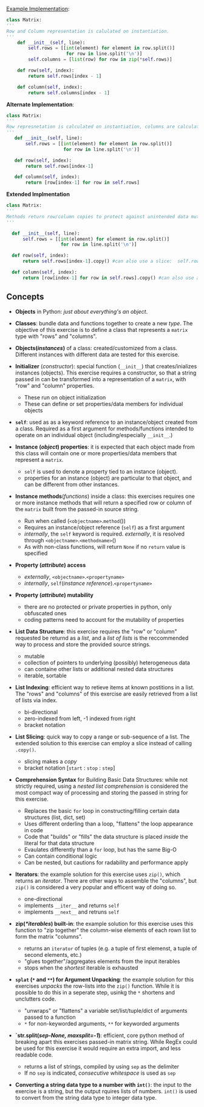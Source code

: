 [Example Implementation](https://github.com/exercism/python/blob/master/exercises/matrix/example.py):
```python
class Matrix:
'''
Row and Column representation is calulated on instantiation.
'''
    def __init__(self, line):
        self.rows = [[int(element) for element in row.split()]
                      for row in line.split('\n')]
        self.columns = [list(row) for row in zip(*self.rows)]

    def row(self, index):
        return self.rows[index - 1]

    def column(self, index):
        return self.columns[index - 1]
  ```
 
 **Alternate Implementation**:
 ```python
 class Matrix:
 '''
 Row represnetation is calculated on instantiation, columns are calculated by calling the column method.
 '''
    def __init__(self, line):
        self.rows = [[int(element) for element in row.split()]
                      for row in line.split('\n')]

    def row(self, index):
        return self.rows[index-1]

    def column(self, index):
        return [row[index-1] for row in self.rows]
  ```
  
  **Extended Implmentation**
  ```python
  class Matrix:
  '''
  Methods return row/column copies to protect against unintended data mutation.
  '''
  
    def __init__(self, line):
        self.rows = [[int(element) for element in row.split()]
                      for row in line.split('\n')]

    def row(self, index):
        return self.rows[index-1].copy() #can also use a slice:  self.rows[index-1][:]

    def column(self, index):
        return [row[index-1] for row in self.rows].copy() #can also use a slice:  [row[index-1] for row in self.rows][:]
 ```
 
 
 ## Concepts  
 
 
  - **Objects** in Python: _just about everything's an object_.
  - **Classes**:  bundle data and functions together to create a new _type_.  The objective of this exercise is to define a class that represents a `matrix` type with "rows" and "columns". 
  - **Objects(_instances_)** of a class:  created/customized from a class. Different instances with different data are tested for this exercise.
  - **Initializer** (_constructor_):  special function (`__init__`) that creates/inializes instances (objects). This exercise requires a constructor, so that a string passed in can be transformed into a representation of a `matrix`, with "row" and "column" properties.
      - These run on object initialization
      - These can define or set properties/data members for individual objects
  
  - **`self`**:  used as as a keyword reference to an instance/object created from a class.  Required as a first argument for methods/functions intended to operate on an individual object (including/especially `__init__`.)
  - **Instance (_object_) properties**:  it is expected that each object made from this class will contain one or more properties/data members that represent a `matrix`.
      - `self` is used to denote a property tied to an instance (object).
      - properties for an instance (object) are particular to that object, and can be different from other instances.

  - **Instance methods**(_functions_) inside a class:  this exercises requires one or more instance methods that will return a specified row or column of the `matrix` built from the passed-in source string. 
      - Run when called (`<objectname>`.`method`())
      - Requires an instance/object reference  (`self`) as a first argument
      - _internally_, the `self` keyword is required.  _externally_, it is resolved through `<objectname>`.`<methodname>`() 
      - As with non-class functions, will return `None` if no `return` value  is specified 

  - **Property (_attribute_) access**
      -  _*externally*_, `<objectname>`.`<propertyname>`
      -  _internally_, `self`(_instance reference_).`<propertyname>`

  - **Property (_attribute_) mutability**
      - there are no protected or private properties in python, only obfuscated ones
      - coding patterns need to account for the mutability of properties

  - **List Data Structure**:  this exercise requires the "row" or "column" requested be returnd as a _list_, and a _list of lists_ is the reccommended way to process and store the provided source strings.
      - mutable 
      - collection of pointers to underlying (possibly) heterogeneous data
      - can containe other lists or additional nested data structures
      - iterable, sortable
  -  **List Indexing**:  efficient way to retieve items at known postitions in a list.  The "rows" and "columns" of this exercise are easily retrieved from a list of lists via index.
      - bi-directional
      - zero-indexed from left, -1 indexed from right
      - bracket notation
  - **List Slicing**:  quick way to copy a range or sub-sequence of a list.  The extended solution to this exercise can employ a slice instead of calling `.copy()`.
      - slicing makes a _copy_
      - bracket notation [`start` : `stop` : `step`]
      
  - **Comprehension Syntax** for Building Basic Data Structures:  while not strictly required, using a _nested list comprehension_ is considered the most compact way of processing and storing the passed in string for this exercise.
      - Replaces the basic `for` loop in constructing/filling certain data structures (list, dict, set)
      - Uses different orderling than a loop, "flattens" the loop appearance in code
      - Code that "builds" or "fills" the data structure is placed _inside_ the literal for that data structure
      - Evaulates differently than a `for` loop, but has the same Big-O
      - Can contain conditional logic
      - Can be nested, but cautions for radability and performance apply
      
  - **Iterators**:  the example solution for this exercise uses `zip()`, which returns an _iterator_.  There are other ways to assemble the "columns", but `zip()` is considered a very popular and efficent way of doing so.
    - one-directional
    - implements `__iter__` and returns `self`
    - implements `__next__` and retruns `self`
    
  - **zip(_*iterables_) built-in**:  the example solution for this exercise uses this function to "zip together" the column-wise elements of each rown list to form the matrix "columns".
    - returns an `iterator` of tuples (e.g. a tuple of first elemenst, a tuple of second elements, etc.)
    - "glues together"/aggregates elements from the input iterables
    - stops when the _shortest_ iterable is exhausted
    
  - **`splat` (`*` and `**`) for Argument Unpacking**:  the example solution for this exercises _unpacks_ the row-lists into the `zip()` function.  While it is possible to do this in a seperate step, usinkg the `*` shortens and unclutters code.
    - "unwraps" or "flattens" a variable set/list/tuple/dict of arguments passed to a function
    - `*` for non-keyworded arguments, `**` for keyworded arguments
    
- **`str.split(_sep-None, maxsplit=-1_)**:  efficient, core python method of breaking apart this exercises passed-in matrix string.  While RegEx could be used for this exercise it would require an extra import, and less readable code.
    - returns a list of strings, compiled by using `sep` as the delimiter
    - If no `sep` is indicated, _consecutive whitespace_ is used as `sep`
    
- **Converting a string data type to a number with `int()`**:  the input to the exercise is a string, but the output rquires lists of numbers.  `int()` is used to convert from the string data type to integer data type.
